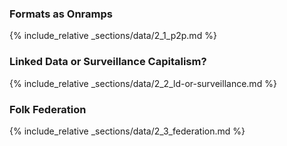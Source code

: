 
### Formats as Onramps

{% include_relative _sections/data/2_1_p2p.md %}

### Linked Data or Surveillance Capitalism?

{% include_relative _sections/data/2_2_ld-or-surveillance.md %}

### Folk Federation

{% include_relative _sections/data/2_3_federation.md %}
